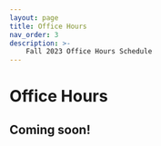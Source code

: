 ```yaml
---
layout: page
title: Office Hours
nav_order: 3
description: >-
    Fall 2023 Office Hours Schedule
---
```


# Office Hours
## Coming soon!
<!-- You are welcome to show up to any office hours. Please see the calendar for OH times and locations.

We use an [online sign-up system](https://oh.data8.org/) to help keep track of everyone.

If you need help during your lab section, please utilize the [lab queue](https://oh.data8.org/) instead so that the lab TAs can see your help request!

## Office Hours Calendar

### Data 8 Fall 2023 Office Hour Calendar

  <style>
    /* Style the container to enable rounded corners and drop shadow */
    .calendar-container {
      width: 1000px;
      height: 800px;
      overflow: hidden;
      border-radius: 20px;
      background-color: #ffffff !important;

    }

    /* Style the iframe */
    .calendar-container iframe {
      width: 100%;
      height: 100%;
      border: none;
    }
  </style>

<div class="calendar-container">
  <iframe src="https://calendar.google.com/calendar/embed?height=800&wkst=2&ctz=America%2FLos_Angeles&title=&nbsp;&showNav=1&showDate=1&mode=WEEK&src=Y181YTMwMjkxZjJmMGJhMzQxOWIyMzdmZjVkOWYwMTA2MDQxOTZjMWZhZTc2ZWFhMWI5OWM5Y2EyZDkzMWRlYWNjQGdyb3VwLmNhbGVuZGFyLmdvb2dsZS5jb20&color=%23003262"></iframe>
</div> -->

<script src="../assets/darkmode.js"></script>
<script>
window.addEventListener("DOMContentLoaded", (event) => {
    onLoad();
});
</script>